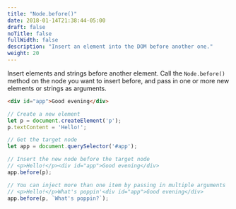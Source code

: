 ```yaml
---
title: "Node.before()"
date: 2018-01-14T21:38:44-05:00
draft: false
noTitle: false
fullWidth: false
description: "Insert an element into the DOM before another one."
weight: 20
---
```


Insert elements and strings before another element. Call the `Node.before()` method on the node you want to insert before, and pass in one or more new elements or strings as arguments.

```html
<div id="app">Good evening</div>
```

```javascript
// Create a new element
let p = document.createElement('p');
p.textContent = 'Hello!';

// Get the target node
let app = document.querySelector('#app');

// Insert the new node before the target node
// <p>Hello!</p><div id="app">Good evening</div>
app.before(p);

// You can inject more than one item by passing in multiple arguments
// <p>Hello!</p>What's poppin'<div id="app">Good evening</div>
app.before(p, `What's poppin?`);
```